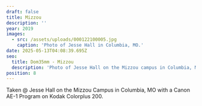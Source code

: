 ```yaml
---
draft: false
title: Mizzou
description: ''
year: 2019
images:
  - src: /assets/uploads/000122100005.jpg
    caption: 'Photo of Jesse Hall in Columbia, MO.'
date: 2025-05-13T04:08:39.695Z
seo:
  title: Dom35mm - Mizzou
  description: 'Photo of Jesse Hall on the Mizzou campus in Columbia, MO (2019).'
position: 8
---
```


Taken @ Jesse Hall on the Mizzou Campus in Columbia, MO with a Canon AE-1 Program on Kodak Colorplus 200.
